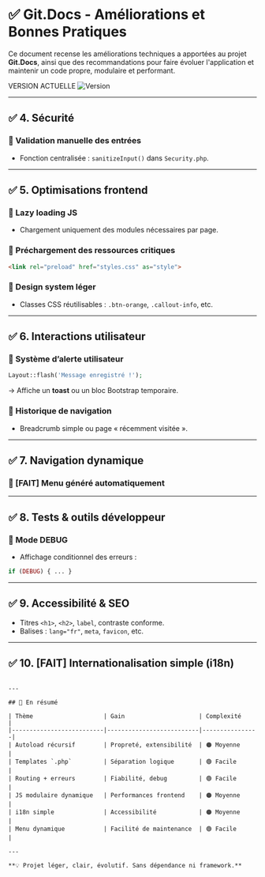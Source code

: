 # ✅ Git.Docs - Améliorations et Bonnes Pratiques

Ce document recense les améliorations techniques a apportées au projet **Git.Docs**, ainsi que des recommandations pour faire évoluer l'application et maintenir un code propre, modulaire et performant.

VERSION ACTUELLE
![Version](https://img.shields.io/badge/version-1.8.0-blue)

---

## ✅ 4. Sécurité

### 🔹 Validation manuelle des entrées
- Fonction centralisée : `sanitizeInput()` dans `Security.php`.

---

## ✅ 5. Optimisations frontend

### 🔹 Lazy loading JS
- Chargement uniquement des modules nécessaires par page.

### 🔹 Préchargement des ressources critiques
```html
<link rel="preload" href="styles.css" as="style">
```

### 🔹 Design system léger
- Classes CSS réutilisables : `.btn-orange`, `.callout-info`, etc.

---

## ✅ 6. Interactions utilisateur

### 🔹 Système d’alerte utilisateur
```php
Layout::flash('Message enregistré !');
```
→ Affiche un **toast** ou un bloc Bootstrap temporaire.

### 🔹 Historique de navigation
- Breadcrumb simple ou page « récemment visitée ».

---

## ✅ 7. Navigation dynamique
### 🔹 [FAIT] Menu généré automatiquement
---

## ✅ 8. Tests & outils développeur

### 🔹 Mode DEBUG
- Affichage conditionnel des erreurs :
```php
if (DEBUG) { ... }
```

---

## ✅ 9. Accessibilité & SEO

- Titres `<h1>`, `<h2>`, `label`, contraste conforme.
- Balises : `lang="fr"`, `meta`, `favicon`, etc.

---

## ✅ 10. [FAIT] Internationalisation simple (i18n)

```

---

## 🧭 En résumé

| Thème                    | Gain                     | Complexité     |
|--------------------------|--------------------------|----------------|
| Autoload récursif        | Propreté, extensibilité  | 🟠 Moyenne     |
| Templates `.php`         | Séparation logique       | 🟢 Facile      |
| Routing + erreurs        | Fiabilité, debug         | 🟢 Facile      |
| JS modulaire dynamique   | Performances frontend    | 🟠 Moyenne     |
| i18n simple              | Accessibilité            | 🟠 Moyenne     |
| Menu dynamique           | Facilité de maintenance  | 🟢 Facile      |

---

**💡 Projet léger, clair, évolutif. Sans dépendance ni framework.**
